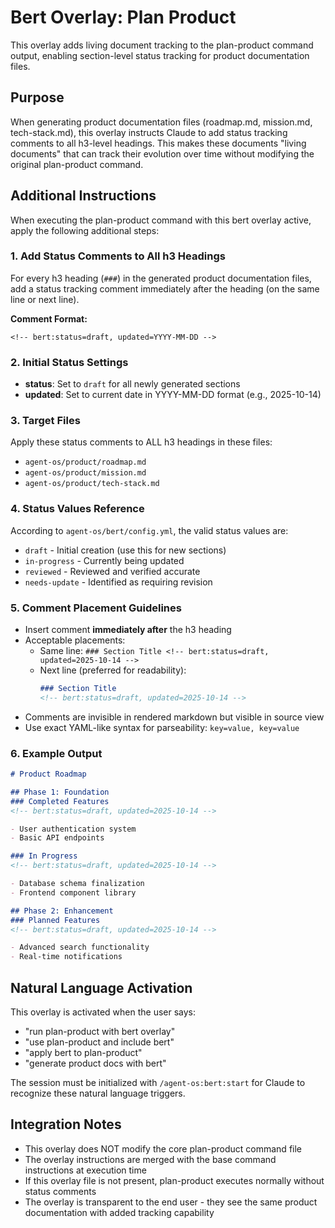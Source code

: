 # Bert Overlay: Plan Product

This overlay adds living document tracking to the plan-product command output, enabling section-level status tracking for product documentation files.

## Purpose

When generating product documentation files (roadmap.md, mission.md, tech-stack.md), this overlay instructs Claude to add status tracking comments to all h3-level headings. This makes these documents "living documents" that can track their evolution over time without modifying the original plan-product command.

## Additional Instructions

When executing the plan-product command with this bert overlay active, apply the following additional steps:

### 1. Add Status Comments to All h3 Headings

For every h3 heading (`###`) in the generated product documentation files, add a status tracking comment immediately after the heading (on the same line or next line).

**Comment Format:**
```
<!-- bert:status=draft, updated=YYYY-MM-DD -->
```

### 2. Initial Status Settings

- **status**: Set to `draft` for all newly generated sections
- **updated**: Set to current date in YYYY-MM-DD format (e.g., 2025-10-14)

### 3. Target Files

Apply these status comments to ALL h3 headings in these files:
- `agent-os/product/roadmap.md`
- `agent-os/product/mission.md`
- `agent-os/product/tech-stack.md`

### 4. Status Values Reference

According to `agent-os/bert/config.yml`, the valid status values are:
- `draft` - Initial creation (use this for new sections)
- `in-progress` - Currently being updated
- `reviewed` - Reviewed and verified accurate
- `needs-update` - Identified as requiring revision

### 5. Comment Placement Guidelines

- Insert comment **immediately after** the h3 heading
- Acceptable placements:
  - Same line: `### Section Title <!-- bert:status=draft, updated=2025-10-14 -->`
  - Next line (preferred for readability):
    ```markdown
    ### Section Title
    <!-- bert:status=draft, updated=2025-10-14 -->
    ```
- Comments are invisible in rendered markdown but visible in source view
- Use exact YAML-like syntax for parseability: `key=value, key=value`

### 6. Example Output

```markdown
# Product Roadmap

## Phase 1: Foundation
### Completed Features
<!-- bert:status=draft, updated=2025-10-14 -->

- User authentication system
- Basic API endpoints

### In Progress
<!-- bert:status=draft, updated=2025-10-14 -->

- Database schema finalization
- Frontend component library

## Phase 2: Enhancement
### Planned Features
<!-- bert:status=draft, updated=2025-10-14 -->

- Advanced search functionality
- Real-time notifications
```

## Natural Language Activation

This overlay is activated when the user says:
- "run plan-product with bert overlay"
- "use plan-product and include bert"
- "apply bert to plan-product"
- "generate product docs with bert"

The session must be initialized with `/agent-os:bert:start` for Claude to recognize these natural language triggers.

## Integration Notes

- This overlay does NOT modify the core plan-product command file
- The overlay instructions are merged with the base command instructions at execution time
- If this overlay file is not present, plan-product executes normally without status comments
- The overlay is transparent to the end user - they see the same product documentation with added tracking capability

